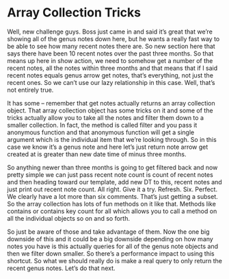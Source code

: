 # Array Collection Tricks

Well, new challenge guys. Boss just came in and said it’s great that we’re showing all of the genus notes down here, but he wants a really fast way to be able to see how many recent notes there are. So new section here that says there have been 10 recent notes over the past three months. So that means up here in show action, we need to somehow get a number of the recent notes, all the notes within three months and that means that if I said recent notes equals genus arrow get notes, that’s everything, not just the recent ones. So we can’t use our lazy relationship in this case. Well, that’s not entirely true. 

It has some – remember that get notes actually returns an array collection object. That array collection object has some tricks on it and some of the tricks actually allow you to take all the notes and filter them down to a smaller collection. In fact, the method is called filter and you pass it anonymous function and that anonymous function will get a single argument which is the individual item that we’re looking through. So in this case we know it’s a genus note and here let’s just return note arrow get created at is greater than new date time of minus three months. 

So anything newer than three months is going to get filtered back and now pretty simple we can just pass recent note count is count of recent notes and then heading toward our template, add new DT to this, recent notes and just print out recent note count. All right. Give it a try. Refresh. Six. Perfect. We clearly have a lot more than six comments. That’s just getting a subset. So the array collection has lots of fun methods on it like that. Methods like contains or contains key count for all which allows you to call a method on all the individual objects so on and so forth. 

So just be aware of those and take advantage of them. Now the one big downside of this and it could be a big downside depending on how many notes you have is this actually queries for all of the genus note objects and then we filter down smaller. So there’s a performance impact to using this shortcut. So what we should really do is make a real query to only return the recent genus notes. Let’s do that next. 
